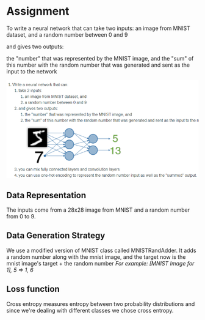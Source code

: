 # Assignment

To write a neural network that can take two inputs:
an image from MNIST dataset, and
a random number between 0 and 9

and gives two outputs:

the "number" that was represented by the MNIST image, and
the "sum" of this number with the random number that was generated and sent as the input to the network

![](Session3/images/Capture1.PNG)

## Data Representation
The inputs come from a 28x28 image from MNIST and a random number from 0 to 9.

## Data Generation Strategy
We use a modified version of MNIST class called MNISTRandAdder.
It adds a random number along with the mnist image, and the target now is the mnist image's target + the random number
    *For example: [MNIST Image for 1], 5 => 1, 6*

## Loss function
Cross entropy measures entropy between two probability distributions and since we're dealing with different classes we chose cross entropy.
